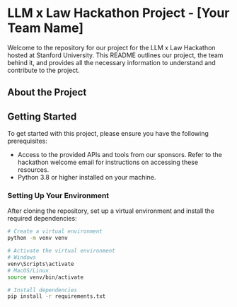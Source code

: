 # LLM x Law Hackathon Project - [Your Team Name]

Welcome to the repository for our project for the LLM x Law Hackathon hosted at Stanford University. This README outlines our project, the team behind it, and provides all the necessary information to understand and contribute to the project.

## About the Project



## Getting Started

To get started with this project, please ensure you have the following prerequisites:

- Access to the provided APIs and tools from our sponsors. Refer to the hackathon welcome email for instructions on accessing these resources.
- Python 3.8 or higher installed on your machine.

### Setting Up Your Environment

After cloning the repository, set up a virtual environment and install the required dependencies:

```bash
# Create a virtual environment
python -m venv venv

# Activate the virtual environment
# Windows
venv\Scripts\activate
# MacOS/Linux
source venv/bin/activate

# Install dependencies
pip install -r requirements.txt
